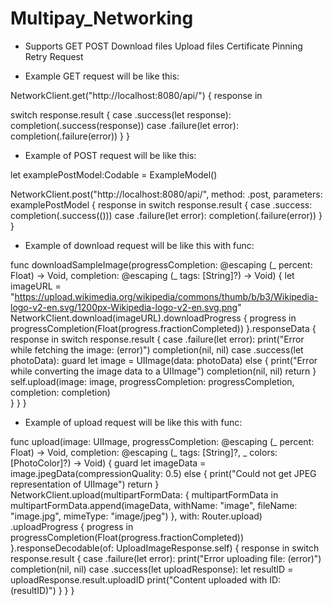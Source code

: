 # Multipay_Networking

- Supports
 GET
 POST
 Download files
 Upload files
 Certificate Pinning
 Retry Request


- Example GET request will be like this:

 NetworkClient.get("http://localhost:8080/api/") { response in
 
   switch response.result {
       case .success(let response):
         completion(.success(response))
       case .failure(let error):
         completion(.failure(error))
       }
 }

 - Example of POST request will be like this:

 let examplePostModel:Codable = ExampleModel()

 NetworkClient.post("http://localhost:8080/api/", method: .post, parameters: examplePostModel { response in
       switch response.result {
       case .success:
         completion(.success(()))
       case .failure(let error):
         completion(.failure(error))
       }
 }
 
 - Example of download request will be like this with func:
 
 func downloadSampleImage(progressCompletion: @escaping (_ percent: Float) -> Void, completion: @escaping (_ tags: [String]?) -> Void) {
    let imageURL = "https://upload.wikimedia.org/wikipedia/commons/thumb/b/b3/Wikipedia-logo-v2-en.svg/1200px-Wikipedia-logo-v2-en.svg.png"
    NetworkClient.download(imageURL).downloadProgress { progress in
      progressCompletion(Float(progress.fractionCompleted))
    }.responseData { response in
      switch response.result {
      case .failure(let error):
        print("Error while fetching the image: \(error)")
        completion(nil, nil)
      case .success(let photoData):
        guard let image = UIImage(data: photoData) else {
          print("Error while converting the image data to a UIImage")
          completion(nil, nil)
          return
        }
        self.upload(image: image, progressCompletion: progressCompletion, completion: completion)                    
      }
    }
  }
  
  - Example of upload request will be like this with func:
  
  func upload(image: UIImage,
              progressCompletion: @escaping (_ percent: Float) -> Void,
              completion: @escaping (_ tags: [String]?, _ colors: [PhotoColor]?) -> Void) {
    guard let imageData = image.jpegData(compressionQuality: 0.5) else {
      print("Could not get JPEG representation of UIImage")
      return
    }
    NetworkClient.upload(multipartFormData: { multipartFormData in
      multipartFormData.append(imageData, withName: "image", fileName: "image.jpg", mimeType: "image/jpeg")
    }, with: Router.upload)
      .uploadProgress { progress in
        progressCompletion(Float(progress.fractionCompleted))
      }.responseDecodable(of: UploadImageResponse.self) { response in
        switch response.result {
        case .failure(let error):
          print("Error uploading file: \(error)")
          completion(nil, nil)
        case .success(let uploadResponse):
          let resultID = uploadResponse.result.uploadID
          print("Content uploaded with ID: \(resultID)")
        }
    }
  }
 
